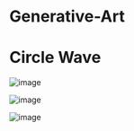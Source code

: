 # Generative-Art

# Circle Wave 
![image](https://user-images.githubusercontent.com/19201542/194226587-dac9fa7a-fa5e-4232-9c80-1aa881e9aee5.png)

![image](https://user-images.githubusercontent.com/19201542/194226661-dcc4a111-e438-4673-b142-b836ae82a5cc.png)

![image](https://user-images.githubusercontent.com/19201542/194226740-879a7783-170f-46f1-8ef8-01a1ed305259.png)
